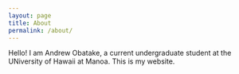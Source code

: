 ```yaml
---
layout: page
title: About
permalink: /about/
---
```


Hello! I am Andrew Obatake, a current undergraduate student at the UNiversity of Hawaii at Manoa. This is my website. 